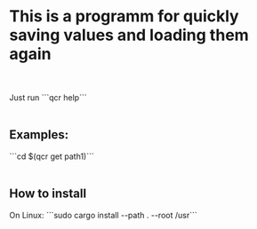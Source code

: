 <h1>This is a programm for quickly saving values and loading them again</h1>
<br></br>
Just run ```qcr help```
<br></br>
<h2>Examples:</h2>
```cd $(qcr get path1)```
<br><br>
<h2>How to install</h2>
On Linux: ```sudo cargo install --path . --root /usr```
